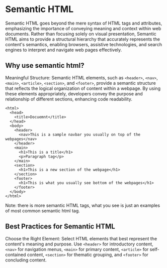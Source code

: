 # Semantic HTML

Semantic HTML goes beyond the mere syntax of HTML tags and attributes, emphasizing the importance of conveying meaning and context within web documents. Rather than focusing solely on visual presentation, Semantic HTML aims to provide a structural hierarchy that accurately represents the content's semantics, enabling browsers, assistive technologies, and search engines to interpret and navigate web pages effectively.

## Why use semantic html?
Meaningful Structure: Semantic HTML elements, such as `<header>`, `<nav>`, `<main>`, `<article>`, `<section>`, and `<footer>`, provide a semantic structure that reflects the logical organization of content within a webpage. By using these elements appropriately, developers convey the purpose and relationship of different sections, enhancing code readability.

```
<html>
  <head>
    <title>Docuemnt</title>
  </head>
  <body>
    <header>
      <nav>This is a sample navbar you usually on top of the webpages</nav>
    </header>
    <main>
      <h1>This is a title</h1>
      <p>Paragraph tag</p>
    </main>
    <section>
      <h1>This is a new section of the webpage</h1>
    </section>
    <footer>
      <h1>This is what you usually see bottom of the webpages</h1>
    </footer>
  </body>
</html>
```
Note: there is more semantic HTML tags, what you see is just an examples of most common semantic html tag.

## Best Practices for Semantic HTML
Choose the Right Element: Select HTML elements that best represent the content's meaning and purpose. Use `<header>` for introductory content, `<nav>` for navigation menus, `<main>` for primary content, `<article>` for self-contained content, `<section>` for thematic grouping, and `<footer>` for concluding content.
